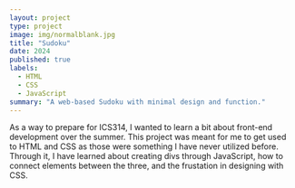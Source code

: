 ```yaml
---
layout: project
type: project
image: img/normalblank.jpg
title: "Sudoku"
date: 2024
published: true
labels:
  - HTML
  - CSS
  - JavaScript
summary: "A web-based Sudoku with minimal design and function."
---
```


As a way to prepare for ICS314, I wanted to learn a bit about front-end development over the summer. This project was meant for me to get used to HTML and CSS as those were something I have never utilized before. Through it, I have learned about creating divs through JavaScript, how to connect elements between the three, and the frustation in designing with CSS.

